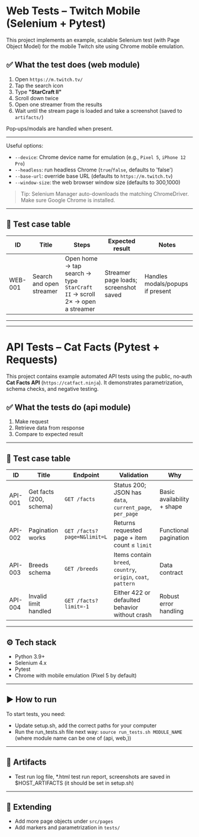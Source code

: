 # Web Tests – Twitch Mobile (Selenium + Pytest)

This project implements an example, scalable Selenium test (with Page Object Model) for the mobile Twitch site using Chrome mobile emulation.

## ✅ What the test does (web module)
1. Open `https://m.twitch.tv/`
2. Tap the search icon
3. Type **"StarCraft II"**
4. Scroll down twice
5. Open one streamer from the results
6. Wait until the stream page is loaded and take a screenshot (saved to `artifacts/`)

Pop‑ups/modals are handled when present.

---

Useful options:
- `--device`: Chrome device name for emulation (e.g., `Pixel 5`, `iPhone 12 Pro`)
- `--headless`: run headless Chrome (`true`/`false`, defaults to 'false')
- `--base-url`: override base URL (defaults to `https://m.twitch.tv`)
- `--window-size`: the web browser window size (defaults to 300,1000)

> Tip: Selenium Manager auto-downloads the matching ChromeDriver. Make sure Google Chrome is installed.

---

## 🧪 Test case table

| ID | Title | Steps | Expected result | Notes |
|----|-------|-------|-----------------|-------|
| WEB-001 | Search and open streamer | Open home → tap search → type `StarCraft II` → scroll 2× → open a streamer | Streamer page loads; screenshot saved | Handles modals/popups if present |

---

---

# API Tests – Cat Facts (Pytest + Requests)

This project contains example automated API tests using the public, no‑auth **Cat Facts API** (`https://catfact.ninja`). It demonstrates parametrization, schema checks, and negative testing.

## ✅ What the tests do (api module)
1. Make request
2. Retrieve data from response
3. Compare to expected result

---

## 🧪 Test case table

| ID | Title | Endpoint | Validation | Why |
|----|-------|----------|------------|-----|
| API-001 | Get facts (200, schema) | `GET /facts` | Status 200; JSON has `data`, `current_page`, `per_page` | Basic availability + shape |
| API-002 | Pagination works | `GET /facts?page=N&limit=L` | Returns requested page + item count ≤ `limit` | Functional pagination |
| API-003 | Breeds schema | `GET /breeds` | Items contain `breed`, `country`, `origin`, `coat`, `pattern` | Data contract |
| API-004 | Invalid limit handled | `GET /facts?limit=-1` | Either 422 or defaulted behavior without crash | Robust error handling |

---

## ⚙️ Tech stack
- Python 3.9+
- Selenium 4.x
- Pytest
- Chrome with mobile emulation (Pixel 5 by default)

---

## ▶️ How to run
To start tests, you need:
- Update setup.sh, add the correct paths for your computer
- Run the run_tests.sh file next way: ```source run_tests.sh MODULE_NAME```
  (where module name can be one of (api, web,))

---

## 📸 Artifacts
- Test run log file, *.html test run report, screenshots are saved in $HOST_ARTIFACTS
  (it should be set in setup.sh) 

---

## 🔧 Extending
- Add more page objects under `src/pages`
- Add markers and parametrization in `tests/`
